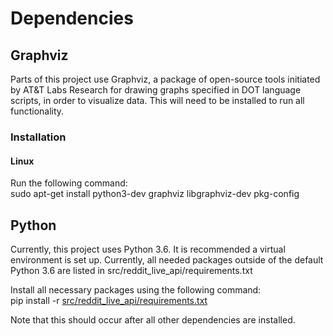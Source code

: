 # Dependencies
## Graphviz
Parts of this project use Graphviz, a package of open-source tools initiated by AT&T Labs Research for drawing graphs 
specified in DOT language scripts, in order to visualize data. This will need to be installed to run all functionality.
### Installation
#### Linux
Run the following command:  
sudo apt-get install python3-dev graphviz libgraphviz-dev pkg-config
 
## Python
Currently, this project uses Python 3.6. It is recommended a virtual environment is set up. Currently, all needed 
packages outside of the default Python 3.6 are listed in src/reddit_live_api/requirements.txt  

Install all necessary packages using the following command:  
pip install -r [src/reddit_live_api/requirements.txt](src/reddit_live_api/requirements.txt)
  
Note that this should occur after all other dependencies are installed.
